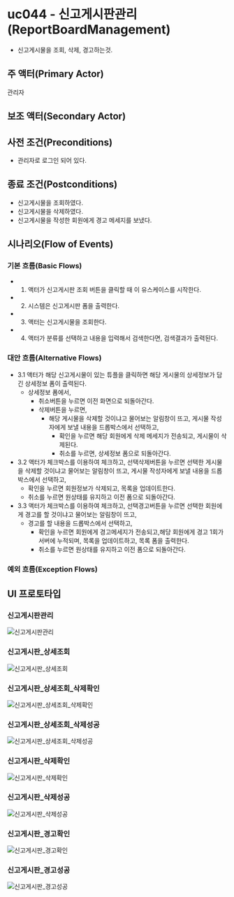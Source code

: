 # uc044 - 신고게시판관리(ReportBoardManagement)
- 신고게시물을 조회, 삭제, 경고하는것.

## 주 액터(Primary Actor)
관리자

## 보조 액터(Secondary Actor)


## 사전 조건(Preconditions)
- 관리자로 로그인 되어 있다.

## 종료 조건(Postconditions)
- 신고게시물을 조회하였다.
- 신고게시물을 삭제하였다.
- 신고게시물을 작성한 회원에게 경고 메세지를 보냈다.

## 시나리오(Flow of Events)

### 기본 흐름(Basic Flows)

- 1. 액터가 신고게시판 조회 버튼을 클릭할 때 이 유스케이스를 시작한다.
- 2. 시스템은 신고게시판 폼을 출력한다.
- 3. 액터는 신고게시물을 조회한다.
- 4. 액터가 분류를 선택하고 내용을 입력해서 검색한다면, 검색결과가 출력된다.


### 대안 흐름(Alternative Flows)

- 3.1 액터가 해당 신고게시물이 있는 튜플을 클릭하면 해당 게시물의 상세정보가 담긴 상세정보 폼이 출력된다.
    - 상세정보 폼에서,
        - 취소버튼을 누르면 이전 화면으로 되돌아간다.
        - 삭제버튼을 누르면,
            - 해당 게시물을 삭제할 것이냐고 물어보는 알림창이 뜨고, 게시물 작성자에게 보낼 내용을 드롭박스에서 선택하고,
                - 확인을 누르면 해당 회원에게 삭제 메세지가 전송되고, 게시물이 삭제된다.
                - 취소를 누르면, 상세정보 폼으로 되돌아간다.
- 3.2 액터가 체크박스를 이용하여 체크하고, 선택삭제버튼을 누르면 선택한 게시물을 삭제할 것이냐고 물어보는 알림창이 뜨고, 게시물 작성자에게 보낼 내용을 드롭박스에서 선택하고,
    - 확인을 누르면 회원정보가 삭제되고, 목록을 업데이트한다.
    - 취소를 누르면 원상태를 유지하고 이전 폼으로 되돌아간다.
- 3.3 액터가 체크박스를 이용하여 체크하고, 선택경고버튼을 누르면 선택한 회원에게 경고를 할 것이냐고 물어보는 알림창이 뜨고,
    - 경고를 할 내용을 드롭박스에서 선택하고,
        - 확인을 누르면 회원에게 경고메세지가 전송되고,해당 회원에게 경고 1회가 서버에 누적되며, 목록을 업데이트하고, 목록 폼을 출력한다.
        - 취소를 누르면 원상태를 유지하고 이전 폼으로 되돌아간다.



### 예외 흐름(Exception Flows)


## UI 프로토타입

### 신고게시판관리
![신고게시판관리](./images/uc044-list.jpg)

### 신고게시판_상세조회
![신고게시판_상세조회](./images/uc044-detail.jpg)

### 신고게시판_상세조회_삭제확인
![신고게시판_상세조회_삭제확인](./images/uc044-detail_delete_check.jpg)

### 신고게시판_상세조회_삭제성공
![신고게시판_상세조회_삭제성공](./images/uc044-detail_delete_success.jpg)

### 신고게시판_삭제확인
![신고게시판_삭제확인](./images/uc044-delete_check.jpg)

### 신고게시판_삭제성공
![신고게시판_삭제성공](./images/uc044-delete_success.jpg)

### 신고게시판_경고확인
![신고게시판_경고확인](./images/uc044-alert_check.jpg)

### 신고게시판_경고성공
![신고게시판_경고성공](./images/uc044-alert_success.jpg)